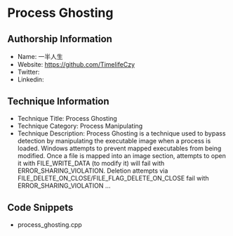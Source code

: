 # Process Ghosting

## Authorship Information
* Name: 一半人生
* Website: https://github.com/TimelifeCzy
* Twitter:
* Linkedin:
  
## Technique Information
* Technique Title: Process Ghosting
* Technique Category: Process Manipulating
* Technique Description: Process Ghosting is a technique used to bypass detection by manipulating the executable image when a process is loaded. Windows attempts to prevent mapped executables from being modified. Once a file is mapped into an image section, attempts to open it with FILE_WRITE_DATA (to modify it) will fail with ERROR_SHARING_VIOLATION. Deletion attempts via FILE_DELETE_ON_CLOSE/FILE_FLAG_DELETE_ON_CLOSE fail with ERROR_SHARING_VIOLATION …

## Code Snippets
* process_ghosting.cpp
